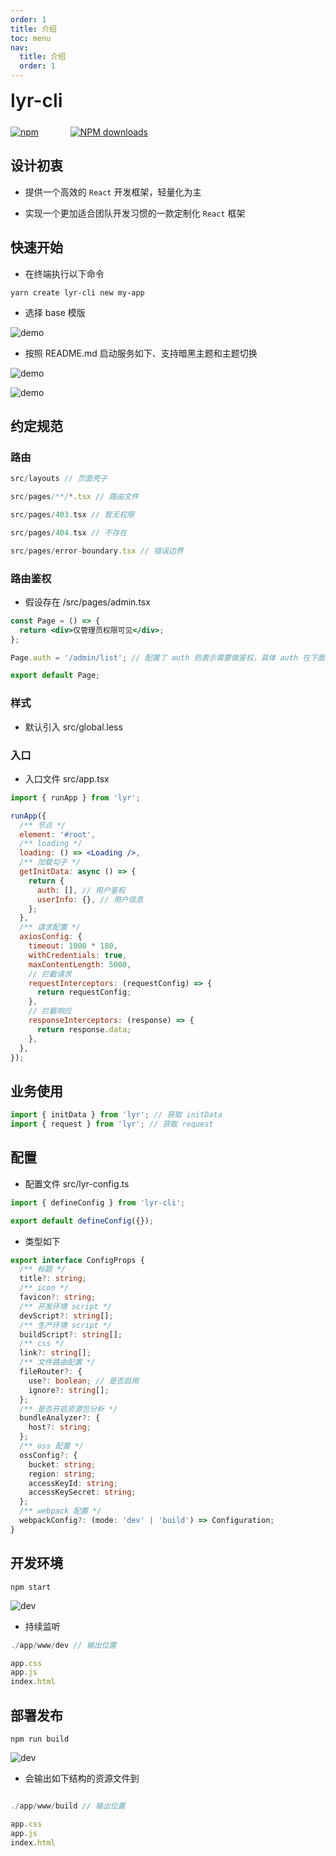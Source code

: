 ```yaml
---
order: 1
title: 介绍
toc: menu
nav:
  title: 介绍
  order: 1
---
```


<div style="display:flex;align-items:center;margin-bottom:24px">
  <span style="font-size:30px;font-weight:600;display:inline-block;">lyr-cli</span>
</div>
<p style="display:flex;justify-content:space-between;width:220px">
  <a href="https://npmmirror.com/package/lyr-cli">
    <img alt="npm" src="http://center.yunliang.cloud/npm/version?package=lyr-cli">
  </a>
  <a href="https://npmmirror.com/package/lyr-cli">
    <img alt="NPM downloads" src="http://center.yunliang.cloud/npm/downloads?package=lyr-cli">
  </a>
</p>

## 设计初衷

- 提供一个高效的 `React` 开发框架，轻量化为主

- 实现一个更加适合团队开发习惯的一款定制化 `React` 框架

## 快速开始

- 在终端执行以下命令

```shell
yarn create lyr-cli new my-app
```

- 选择 base 模版

![demo](http://react-core-form.oss-cn-beijing.aliyuncs.com/assets/base1.png)

- 按照 README.md 启动服务如下、支持暗黑主题和主题切换

![demo](http://react-core-form.oss-cn-beijing.aliyuncs.com/assets/base2.png)

![demo](http://react-core-form.oss-cn-beijing.aliyuncs.com/assets/base3.png)

## 约定规范

### 路由

```jsx | pure
src/layouts // 页面壳子

src/pages/**/*.tsx // 路由文件

src/pages/403.tsx // 暂无权限

src/pages/404.tsx // 不存在

src/pages/error-boundary.tsx // 错误边界
```

### 路由鉴权

- 假设存在 /src/pages/admin.tsx

```jsx | pure
const Page = () => {
  return <div>仅管理员权限可见</div>;
};

Page.auth = '/admin/list'; // 配置了 auth 则表示需要做鉴权，具体 auth 在下面的 getInitData 方法中返回

export default Page;
```

### 样式

- 默认引入 src/global.less

### 入口

- 入口文件 src/app.tsx

```jsx | pure
import { runApp } from 'lyr';

runApp({
  /** 节点 */
  element: '#root',
  /** loading */
  loading: () => <Loading />,
  /** 加载勾子 */
  getInitData: async () => {
    return {
      auth: [], // 用户鉴权
      userInfo: {}, // 用户信息
    };
  },
  /** 请求配置 */
  axiosConfig: {
    timeout: 1000 * 180,
    withCredentials: true,
    maxContentLength: 5000,
    // 拦截请求
    requestInterceptors: (requestConfig) => {
      return requestConfig;
    },
    // 拦截响应
    responseInterceptors: (response) => {
      return response.data;
    },
  },
});
```

## 业务使用

```jsx | pure
import { initData } from 'lyr'; // 获取 initData
import { request } from 'lyr'; // 获取 request
```

## 配置

- 配置文件 src/lyr-config.ts

```ts | pure
import { defineConfig } from 'lyr-cli';

export default defineConfig({});
```

- 类型如下

```ts | pure
export interface ConfigProps {
  /** 标题 */
  title?: string;
  /** icon */
  favicon?: string;
  /** 开发环境 script */
  devScript?: string[];
  /** 生产环境 script */
  buildScript?: string[];
  /** css */
  link?: string[];
  /** 文件路由配置 */
  fileRouter?: {
    use?: boolean; // 是否启用
    ignore?: string[];
  };
  /** 是否开启资源包分析 */
  bundleAnalyzer?: {
    host?: string;
  };
  /** oss 配置 */
  ossConfig?: {
    bucket: string;
    region: string;
    accessKeyId: string;
    accessKeySecret: string;
  };
  /** webpack 配置 */
  webpackConfig?: (mode: 'dev' | 'build') => Configuration;
}
```

## 开发环境

```shell
npm start
```

![dev](http://react-core-form.oss-cn-beijing.aliyuncs.com/assets/dev.png)

- 持续监听

```jsx | pure
./app/www/dev // 输出位置

app.css
app.js
index.html
```

## 部署发布

```shell
npm run build
```

![dev](http://react-core-form.oss-cn-beijing.aliyuncs.com/assets/build.png)

- 会输出如下结构的资源文件到

```jsx | pure

./app/www/build // 输出位置

app.css
app.js
index.html
```
